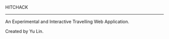 HITCHACK

---------------------------------------------------------------

An Experimental and Interactive Travelling Web Application. 

Created by Yu Lin.
